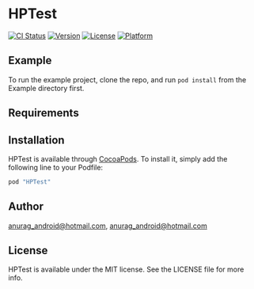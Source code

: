# HPTest

[![CI Status](http://img.shields.io/travis/anurag_android@hotmail.com/HPTest.svg?style=flat)](https://travis-ci.org/anurag_android@hotmail.com/HPTest)
[![Version](https://img.shields.io/cocoapods/v/HPTest.svg?style=flat)](http://cocoapods.org/pods/HPTest)
[![License](https://img.shields.io/cocoapods/l/HPTest.svg?style=flat)](http://cocoapods.org/pods/HPTest)
[![Platform](https://img.shields.io/cocoapods/p/HPTest.svg?style=flat)](http://cocoapods.org/pods/HPTest)

## Example

To run the example project, clone the repo, and run `pod install` from the Example directory first.

## Requirements

## Installation

HPTest is available through [CocoaPods](http://cocoapods.org). To install
it, simply add the following line to your Podfile:

```ruby
pod "HPTest"
```

## Author

anurag_android@hotmail.com, anurag_android@hotmail.com

## License

HPTest is available under the MIT license. See the LICENSE file for more info.
